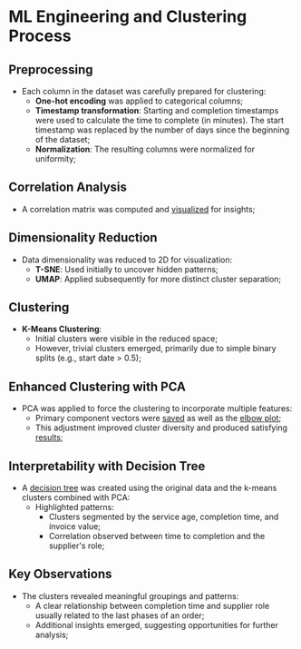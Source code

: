 # ML Engineering and Clustering Process

## Preprocessing
- Each column in the dataset was carefully prepared for clustering:
  - **One-hot encoding** was applied to categorical columns;
  - **Timestamp transformation**: Starting and completion timestamps were used to calculate the time to complete (in minutes). The start timestamp was replaced by the number of days since the beginning of the dataset;
  - **Normalization**: The resulting columns were normalized for uniformity;

## Correlation Analysis
- A correlation matrix was computed and [visualized](/05_IMAGES/Correlation_Matrix.png) for insights;

## Dimensionality Reduction
- Data dimensionality was reduced to 2D for visualization:
  - **T-SNE**: Used initially to uncover hidden patterns;
  - **UMAP**: Applied subsequently for more distinct cluster separation;

## Clustering
- **K-Means Clustering**:
  - Initial clusters were visible in the reduced space;
  - However, trivial clusters emerged, primarily due to simple binary splits (e.g., start date > 0.5);
  
## Enhanced Clustering with PCA
- PCA was applied to force the clustering to incorporate multiple features:
  - Primary component vectors were [saved](/01_CSV/out-PCA-variance.csv) as well as the [elbow plot](/05_IMAGES/elbow_plot.png);
  - This adjustment improved cluster diversity and produced satisfying [results](/05_IMAGES/PCA_plot.png);

## Interpretability with Decision Tree
- A [decision tree](/05_IMAGES/Decision_tree_plot.png) was created using the original data and the k-means clusters combined with PCA:
  - Highlighted patterns:
    - Clusters segmented by the service age, completion time, and invoice value;
    - Correlation observed between time to completion and the supplier's role;

## Key Observations
- The clusters revealed meaningful groupings and patterns:
  - A clear relationship between completion time and supplier role usually related to the last phases of an order;
  - Additional insights emerged, suggesting opportunities for further analysis;